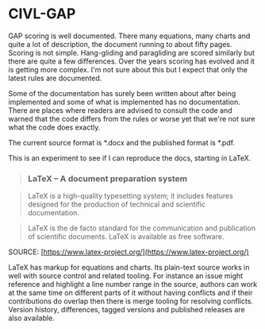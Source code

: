 # CIVL-GAP

GAP scoring is well documented. There many equations, many charts and quite
a lot of description, the document running to about fifty pages. Scoring is not
simple. Hang-gliding and paragliding are scored similarly but there are quite
a few differences. Over the years scoring has evolved and it is getting more
complex. I'm not sure about this but I expect that only the latest rules are
documented.

Some of the documentation has surely been written about after being implemented
and some of what is implemented has no documentation. There are places where
readers are advised to consult the code and warned that the code differs from
the rules or worse yet that we're not sure what the code does exactly.

The current source format is *.docx and the published format is *.pdf.

This is an experiment to see if I can reproduce the docs, starting in LaTeX.

> ### LaTeX – A document preparation system

> LaTeX is a high-quality typesetting system; it includes features designed
> for the production of technical and scientific documentation. 

> LaTeX is the de facto standard for the communication and publication of
> scientific documents. LaTeX is available as free software.

SOURCE: [https://www.latex-project.org/](https://www.latex-project.org/)

LaTeX has markup for equations and charts. Its plain-text source works in well
with source control and related tooling. For instance an issue might reference
and highlight a line number range in the source, authors can work at the same
time on different parts of it without having conflicts and if their
contributions do overlap then there is merge tooling for resolving conflicts.
Version history, differences, tagged versions and published releases are also
available.

